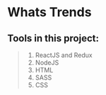 # Whats Trends

## Tools in this project:
> 1. ReactJS and Redux
> 2. NodeJS
> 3. HTML
> 4. SASS
> 5. CSS

